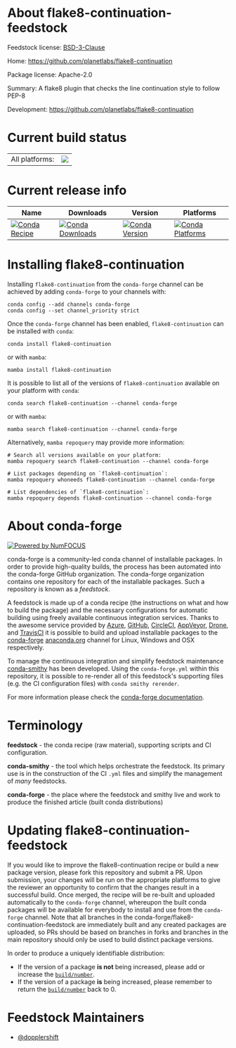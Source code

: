 About flake8-continuation-feedstock
===================================

Feedstock license: [BSD-3-Clause](https://github.com/conda-forge/flake8-continuation-feedstock/blob/main/LICENSE.txt)

Home: https://github.com/planetlabs/flake8-continuation

Package license: Apache-2.0

Summary: A flake8 plugin that checks the line continuation style to follow PEP-8

Development: https://github.com/planetlabs/flake8-continuation

Current build status
====================


<table><tr><td>All platforms:</td>
    <td>
      <a href="https://dev.azure.com/conda-forge/feedstock-builds/_build/latest?definitionId=13084&branchName=main">
        <img src="https://dev.azure.com/conda-forge/feedstock-builds/_apis/build/status/flake8-continuation-feedstock?branchName=main">
      </a>
    </td>
  </tr>
</table>

Current release info
====================

| Name | Downloads | Version | Platforms |
| --- | --- | --- | --- |
| [![Conda Recipe](https://img.shields.io/badge/recipe-flake8--continuation-green.svg)](https://anaconda.org/conda-forge/flake8-continuation) | [![Conda Downloads](https://img.shields.io/conda/dn/conda-forge/flake8-continuation.svg)](https://anaconda.org/conda-forge/flake8-continuation) | [![Conda Version](https://img.shields.io/conda/vn/conda-forge/flake8-continuation.svg)](https://anaconda.org/conda-forge/flake8-continuation) | [![Conda Platforms](https://img.shields.io/conda/pn/conda-forge/flake8-continuation.svg)](https://anaconda.org/conda-forge/flake8-continuation) |

Installing flake8-continuation
==============================

Installing `flake8-continuation` from the `conda-forge` channel can be achieved by adding `conda-forge` to your channels with:

```
conda config --add channels conda-forge
conda config --set channel_priority strict
```

Once the `conda-forge` channel has been enabled, `flake8-continuation` can be installed with `conda`:

```
conda install flake8-continuation
```

or with `mamba`:

```
mamba install flake8-continuation
```

It is possible to list all of the versions of `flake8-continuation` available on your platform with `conda`:

```
conda search flake8-continuation --channel conda-forge
```

or with `mamba`:

```
mamba search flake8-continuation --channel conda-forge
```

Alternatively, `mamba repoquery` may provide more information:

```
# Search all versions available on your platform:
mamba repoquery search flake8-continuation --channel conda-forge

# List packages depending on `flake8-continuation`:
mamba repoquery whoneeds flake8-continuation --channel conda-forge

# List dependencies of `flake8-continuation`:
mamba repoquery depends flake8-continuation --channel conda-forge
```


About conda-forge
=================

[![Powered by
NumFOCUS](https://img.shields.io/badge/powered%20by-NumFOCUS-orange.svg?style=flat&colorA=E1523D&colorB=007D8A)](https://numfocus.org)

conda-forge is a community-led conda channel of installable packages.
In order to provide high-quality builds, the process has been automated into the
conda-forge GitHub organization. The conda-forge organization contains one repository
for each of the installable packages. Such a repository is known as a *feedstock*.

A feedstock is made up of a conda recipe (the instructions on what and how to build
the package) and the necessary configurations for automatic building using freely
available continuous integration services. Thanks to the awesome service provided by
[Azure](https://azure.microsoft.com/en-us/services/devops/), [GitHub](https://github.com/),
[CircleCI](https://circleci.com/), [AppVeyor](https://www.appveyor.com/),
[Drone](https://cloud.drone.io/welcome), and [TravisCI](https://travis-ci.com/)
it is possible to build and upload installable packages to the
[conda-forge](https://anaconda.org/conda-forge) [anaconda.org](https://anaconda.org/)
channel for Linux, Windows and OSX respectively.

To manage the continuous integration and simplify feedstock maintenance
[conda-smithy](https://github.com/conda-forge/conda-smithy) has been developed.
Using the ``conda-forge.yml`` within this repository, it is possible to re-render all of
this feedstock's supporting files (e.g. the CI configuration files) with ``conda smithy rerender``.

For more information please check the [conda-forge documentation](https://conda-forge.org/docs/).

Terminology
===========

**feedstock** - the conda recipe (raw material), supporting scripts and CI configuration.

**conda-smithy** - the tool which helps orchestrate the feedstock.
                   Its primary use is in the construction of the CI ``.yml`` files
                   and simplify the management of *many* feedstocks.

**conda-forge** - the place where the feedstock and smithy live and work to
                  produce the finished article (built conda distributions)


Updating flake8-continuation-feedstock
======================================

If you would like to improve the flake8-continuation recipe or build a new
package version, please fork this repository and submit a PR. Upon submission,
your changes will be run on the appropriate platforms to give the reviewer an
opportunity to confirm that the changes result in a successful build. Once
merged, the recipe will be re-built and uploaded automatically to the
`conda-forge` channel, whereupon the built conda packages will be available for
everybody to install and use from the `conda-forge` channel.
Note that all branches in the conda-forge/flake8-continuation-feedstock are
immediately built and any created packages are uploaded, so PRs should be based
on branches in forks and branches in the main repository should only be used to
build distinct package versions.

In order to produce a uniquely identifiable distribution:
 * If the version of a package **is not** being increased, please add or increase
   the [``build/number``](https://docs.conda.io/projects/conda-build/en/latest/resources/define-metadata.html#build-number-and-string).
 * If the version of a package **is** being increased, please remember to return
   the [``build/number``](https://docs.conda.io/projects/conda-build/en/latest/resources/define-metadata.html#build-number-and-string)
   back to 0.

Feedstock Maintainers
=====================

* [@dopplershift](https://github.com/dopplershift/)

